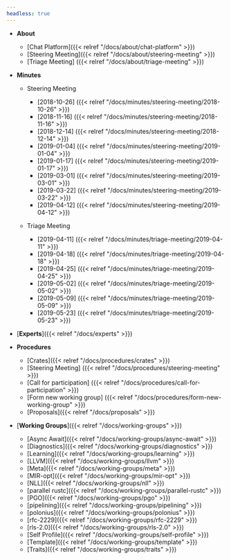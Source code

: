 ```yaml
---
headless: true
---
```


- **About**
  - [Chat Platform]({{< relref "/docs/about/chat-platform" >}})
  - [Steering Meeting]({{< relref "/docs/about/steering-meeting" >}})
  - [Triage Meeting] ({{< relref "/docs/about/triage-meeting" >}})
- **Minutes**

  - Steering Meeting

    - [2018-10-26] ({{< relref "/docs/minutes/steering-meeting/2018-10-26" >}})
    - [2018-11-16] ({{< relref "/docs/minutes/steering-meeting/2018-11-16" >}})
    - [2018-12-14] ({{< relref "/docs/minutes/steering-meeting/2018-12-14" >}})
    - [2019-01-04] ({{< relref "/docs/minutes/steering-meeting/2019-01-04" >}})
    - [2019-01-17] ({{< relref "/docs/minutes/steering-meeting/2019-01-17" >}})
    - [2019-03-01] ({{< relref "/docs/minutes/steering-meeting/2019-03-01" >}})
    - [2019-03-22] ({{< relref "/docs/minutes/steering-meeting/2019-03-22" >}})
    - [2019-04-12] ({{< relref "/docs/minutes/steering-meeting/2019-04-12" >}})

  - Triage Meeting
    - [2019-04-11] ({{< relref "/docs/minutes/triage-meeting/2019-04-11" >}})
    - [2019-04-18] ({{< relref "/docs/minutes/triage-meeting/2019-04-18" >}})
    - [2019-04-25] ({{< relref "/docs/minutes/triage-meeting/2019-04-25" >}})
    - [2019-05-02] ({{< relref "/docs/minutes/triage-meeting/2019-05-02" >}})
    - [2019-05-09] ({{< relref "/docs/minutes/triage-meeting/2019-05-09" >}})
    - [2019-05-23] ({{< relref "/docs/minutes/triage-meeting/2019-05-23" >}})

- [**Experts**]({{< relref "/docs/experts" >}})

- **Procedures**

  - [Crates]({{< relref "/docs/procedures/crates" >}})
  - [Steering Meeting] ({{< relref "/docs/procedures/steering-meeting" >}})
  - [Call for participation] ({{< relref "/docs/procedures/call-for-participation" >}})
  - [Form new working group] ({{< relref "/docs/procedures/form-new-working-group" >}})
  - [Proposals]({{< relref "/docs/proposals" >}})

- [**Working Groups**]({{< relref "/docs/working-groups" >}})
  - [Async Await]({{< relref "/docs/working-groups/async-await" >}})
  - [Diagnostics]({{< relref "/docs/working-groups/diagnostics" >}})
  - [Learning]({{< relref "/docs/working-groups/learning" >}})
  - [LLVM]({{< relref "/docs/working-groups/llvm" >}})
  - [Meta]({{< relref "/docs/working-groups/meta" >}})
  - [MIR-opt]({{< relref "/docs/working-groups/mir-opt" >}})
  - [NLL]({{< relref "/docs/working-groups/nll" >}})
  - [parallel rustc]({{< relref "/docs/working-groups/parallel-rustc" >}})
  - [PGO]({{< relref "/docs/working-groups/pgo" >}})
  - [pipelining]({{< relref "/docs/working-groups/pipelining" >}})
  - [polonius]({{< relref "/docs/working-groups/polonius" >}})
  - [rfc-2229]({{< relref "/docs/working-groups/rfc-2229" >}})
  - [rls-2.0]({{< relref "/docs/working-groups/rls-2.0" >}})
  - [Self Profile]({{< relref "/docs/working-groups/self-profile" >}})
  - [Template]({{< relref "/docs/working-groups/template" >}})
  - [Traits]({{< relref "/docs/working-groups/traits" >}})
